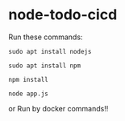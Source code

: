 # node-todo-cicd

Run these commands:


`sudo apt install nodejs`


`sudo apt install npm`


`npm install`

`node app.js`

or Run by docker commands!!

